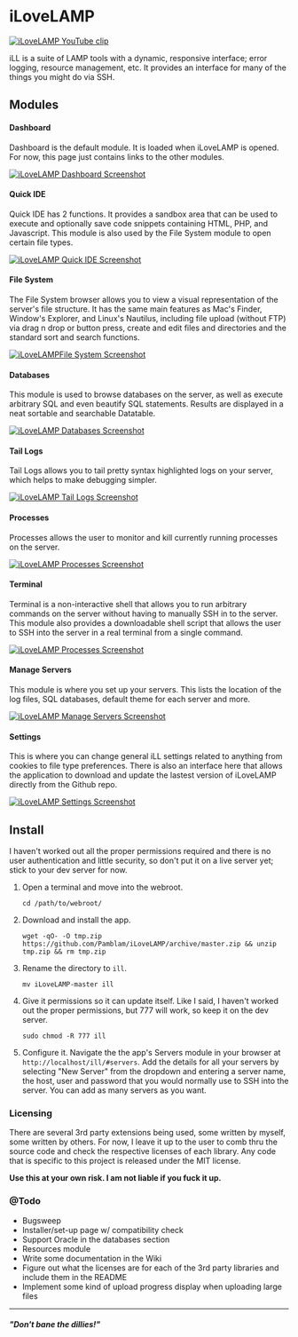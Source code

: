 
# iLoveLAMP

[![iLoveLAMP YouTube clip](http://i.imgur.com/K2nnFPV.png)](https://www.youtube.com/watch?v=gId6nrMDmUU)

iLL is a suite of LAMP tools with a dynamic, responsive interface; error logging, resource management, etc. It provides an interface for many of the things you might do via SSH.

## Modules

#### Dashboard

Dashboard is the default module. It is loaded when iLoveLAMP is opened. For now,  this page just contains links to the other modules.

[![iLoveLAMP Dashboard Screenshot](http://i.imgur.com/kDHqzaa.png)](http://i.imgur.com/kDHqzaa.png)

#### Quick IDE

Quick IDE has 2 functions. It provides a sandbox area that can be used to execute and optionally save code snippets containing HTML, PHP, and Javascript. This module is also used by the File System module to open certain file types.

[![iLoveLAMP Quick IDE Screenshot](http://i.imgur.com/Ym1KmLF.png)](http://i.imgur.com/Ym1KmLF.png)

#### File System

The File System browser allows you to view a visual representation of the server's file structure. It has the same main features as Mac's Finder, Window's Explorer, and Linux's Nautilus, including file upload (without FTP) via drag n drop or button press, create and edit files and directories and the standard sort and search functions.

[![iLoveLAMPFile System Screenshot](http://i.imgur.com/91t5HGA.png)](http://i.imgur.com/91t5HGA.png)

#### Databases

This module is used to browse databases on the server, as well as execute arbitrary SQL and even beautify SQL statements. Results are displayed in a neat sortable and searchable Datatable.

[![iLoveLAMP Databases Screenshot](http://i.imgur.com/2Wk2mpo.png)](http://i.imgur.com/2Wk2mpo.png)

#### Tail Logs

Tail Logs allows you to tail pretty syntax highlighted logs on your server,  which helps to make debugging simpler.

[![iLoveLAMP Tail Logs Screenshot](http://i.imgur.com/9lqmAWn.png)](http://i.imgur.com/9lqmAWn.png)

#### Processes

Processes allows the user to monitor and kill currently running processes on the server.

[![iLoveLAMP Processes Screenshot](http://i.imgur.com/V2Lu1EA.png)](http://i.imgur.com/V2Lu1EA.png)

#### Terminal

Terminal is a non-interactive shell that allows you to run arbitrary commands on the server without having to manually SSH in to the server. This module also provides a downloadable shell script that allows the user to SSH into the server in a real terminal from a single command.

[![iLoveLAMP Processes Screenshot](http://i.imgur.com/fJ13Y12.png)](http://i.imgur.com/fJ13Y12.png)

#### Manage Servers

This module is where you set up your servers. This lists the location of the log files, SQL databases, default theme for each server and more.

[![iLoveLAMP Manage Servers Screenshot](http://i.imgur.com/S4Hi5gn.png)](http://i.imgur.com/S4Hi5gn.png)

#### Settings

This is where you can change general iLL settings related to anything from cookies to file type preferences. There is also an interface here that allows the application to download and update the lastest version of iLoveLAMP directly from the Github repo.

[![iLoveLAMP Settings Screenshot](http://i.imgur.com/A7A8Ueb.png)](http://i.imgur.com/A7A8Ueb.png)

## Install

I haven't worked out all the proper permissions required and there is no user authentication and little security, so don't put it on a live server yet; stick to your dev server for now.

 1. Open a terminal and move into the webroot.
	
		cd /path/to/webroot/
		
 2. Download and install the app.

        wget -qO- -O tmp.zip https://github.com/Pamblam/iLoveLAMP/archive/master.zip && unzip tmp.zip && rm tmp.zip

 3. Rename the directory to `ill`.
 
        mv iLoveLAMP-master ill

 4. Give it permissions so it can update itself. Like I said, I haven't worked out the proper permissions, but 777 will work, so keep it on the dev server.

        sudo chmod -R 777 ill

 5. Configure it. Navigate the the app's Servers module in your browser at `http://localhost/ill/#servers`. Add the details for all your servers by selecting "New Server" from the dropdown and entering a server name, the host, user and password that you would normally use to SSH into the server. You can add as many servers as you want.

### Licensing

There are several 3rd party extensions being used, some written by myself, some written by others. For now, I leave it up to the user to comb thru the source code and check the respective licenses of each library. Any code that is specific to this project is released under the MIT license. 

**Use this at your own risk. I am not liable if you fuck it up.**

### @Todo

 - Bugsweep
 - Installer/set-up page w/ compatibility check
 - Support Oracle in the databases section
 - Resources module
 - Write some documentation in the Wiki
 - Figure out what the licenses are for each of the 3rd party libraries and include them in the README
 - Implement some kind of upload progress display when uploading large files

<hr>

##### "Don't bane the dillies!"